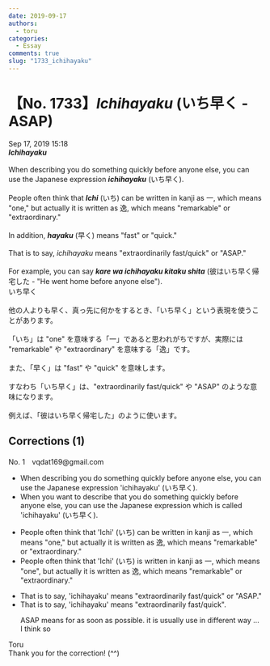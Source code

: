 ```yaml
---
date: 2019-09-17
authors:
  - toru
categories:
  - Essay
comments: true
slug: "1733_ichihayaku"
---
```


# 【No. 1733】<strong><em>Ichihayaku</strong></em> (いち早く - ASAP)
<div class="date">Sep 17, 2019 15:18</div>
<div id="post"><div id="body_show_ori">
<strong><em>Ichihayaku</strong></em><br/><br/>When describing you do something quickly before anyone else, you can use the Japanese expression <strong><em>ichihayaku</em></strong> (いち早く).<br/><br/>People often think that <strong><em>Ichi</em></strong> (いち) can be written in kanji as 一, which means "one," but actually it is written as 逸, which means "remarkable" or "extraordinary."<br/><br/>In addition, <strong><em>hayaku</em></strong> (早く) means "fast" or "quick."<br/><br/>That is to say, <em>ichihayaku</em> means "extraordinarily fast/quick" or "ASAP."<br/><br/>For example, you can say <strong><em>kare wa ichihayaku kitaku shita</em></strong> (彼はいち早く帰宅した - "He went home before anyone else").
</div></div>

<!-- more -->

<div id="post_ja"><div id="body_show_mo">
いち早く<br/><br/>他の人よりも早く、真っ先に何かをするとき、「いち早く」という表現を使うことがあります。<br/><br/>「いち」は "one" を意味する「一」であると思われがちですが、実際には "remarkable" や "extraordinary" を意味する「逸」です。<br/><br/>また、「早く」は "fast" や "quick" を意味します。<br/><br/>すなわち「いち早く」は、"extraordinarily fast/quick" や "ASAP" のような意味になります。<br/><br/>例えば、「彼はいち早く帰宅した」のように使います。
</div></div>

## Corrections (1)
<div id="block"><div class="first_name"> No. 1　<span class="just_name">vqdat169@gmail.com</span></div><div id="block2">
<ul class="correction_field">
<li class="incorrect">When describing you do something quickly before anyone else, you can use the Japanese expression 'ichihayaku' (いち早く).</li>
<li class="corrected correct">
When you want to describe that you do something quickly before anyone else, you can use the Japanese expression which is called 'ichihayaku' (いち早く).
</li>
</ul>
<ul class="correction_field">
<li class="incorrect">People often think that 'Ichi' (いち) can be written in kanji as 一, which means "one," but actually it is written as 逸, which means "remarkable" or "extraordinary."</li>
<li class="corrected correct">
People often think that 'Ichi' (いち) is written in kanji as 一, which means "one", but actually it is written as 逸, which means "remarkable" or "extraordinary."
</li>
</ul>
<ul class="correction_field">
<li class="incorrect">That is to say, 'ichihayaku' means "extraordinarily fast/quick" or "ASAP."</li>
<li class="corrected correct">
That is to say, 'ichihayaku' means "extraordinarily fast/quick".
<p class="correction_comment">ASAP means for as soon as possible. it is usually use in different way ... I think so</p>
</li>
</ul>
</div><div class="name"><span class="just_name">Toru</span><br>
Thank you for the correction! (^^)
</div>
</div>
